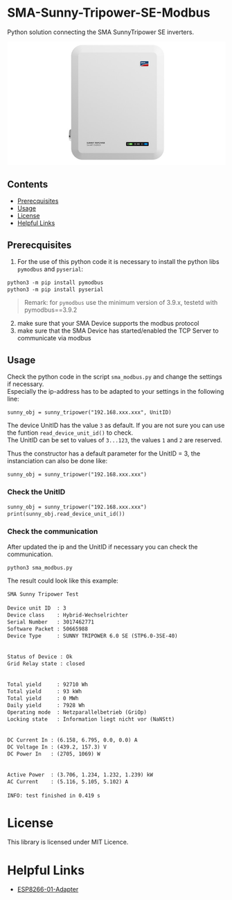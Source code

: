 # SMA-Sunny-Tripower-SE-Modbus
Python solution connecting the SMA SunnyTripower SE inverters.

![SMA-SunnyBoy](./docs/SMA/SMA-Sunny_Tripower_SE.jpg)

## Contents
* [Prerecquisites](#prerecquisites)
* [Usage](#usage)
* [License](#license)
* [Helpful Links](#helpful-links)

## Prerecquisites
1) For the use of this python code it is necessary to install the python libs `pymodbus` and `pyserial`:

```
python3 -m pip install pymodbus
python3 -m pip install pyserial
```
    
> Remark: for `pymodbus` use the minimum version of 3.9.x, testetd with pymodbus==3.9.2

2) make sure that your SMA Device supports the modbus protocol
3) make sure that the SMA Device has started/enabled the TCP Server to communicate via modbus

## Usage
Check the python code in the script `sma_modbus.py` and change the settings if necessary.<br>
Especially the ip-address has to be adapted to your settings in the following line:

```
sunny_obj = sunny_tripower("192.168.xxx.xxx", UnitID)
```
The device UnitID has the value `3` as default. If you are not sure you can use the funtion `read_device_unit_id()` to check.<br>
The UnitID can be set to values of `3...123`, the values `1` and `2` are reserved.<br>

Thus the constructor has a default parameter for the UnitID = 3, the instanciation can also be done like:
```
sunny_obj = sunny_tripower("192.168.xxx.xxx")
```
### Check the UnitID
```
sunny_obj = sunny_tripower("192.168.xxx.xxx")
print(sunny_obj.read_device_unit_id())
```

### Check the communication
After updated the ip and the UnitID if necessary you can check the communication.

```
python3 sma_modbus.py
```
The result could look like this example:

```
SMA Sunny Tripower Test

Device unit ID  : 3
Device class    : Hybrid-Wechselrichter
Serial Number   : 3017462771
Software Packet : 50665988
Device Type     : SUNNY TRIPOWER 6.0 SE (STP6.0-3SE-40)


Status of Device : Ok
Grid Relay state : closed


Total yield     : 92710 Wh
Total yield     : 93 kWh
Total yield     : 0 MWh
Daily yield     : 7928 Wh
Operating mode  : Netzparallelbetrieb (GriOp)
Locking state   : Information liegt nicht vor (NaNStt)


DC Current In : (6.158, 6.795, 0.0, 0.0) A
DC Voltage In : (439.2, 157.3) V
DC Power In   : (2705, 1069) W


Active Power  : (3.706, 1.234, 1.232, 1.239) kW
AC Current    : (5.116, 5.105, 5.102) A

INFO: test finished in 0.419 s

```


# License
This library is licensed under MIT Licence.

# Helpful Links
* [ESP8266-01-Adapter](https://esp8266-01-adapter.de)
